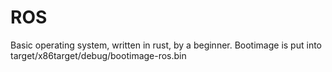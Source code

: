 # ROS
Basic operating system, written in rust, by a beginner. 
Bootimage is put into target/x86target/debug/bootimage-ros.bin